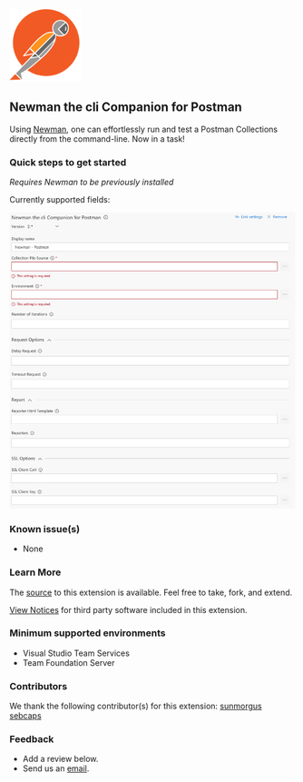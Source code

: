 ![](/static/images/logo.png)

## Newman the cli Companion for Postman ##

Using [Newman](https://www.getpostman.com/docs/postman/collection_runs/command_line_integration_with_newman), one can effortlessly run and test a Postman Collections directly from the command-line. Now in a task!

### Quick steps to get started ###

_Requires Newman to be previously installed_

Currently supported fields:

![](/static/images/screenshot.png)

### Known issue(s)

- None

### Learn More

The [source](https://github.com/carlowahlstedt/NewmanPostman_VSTS_Task/) to this extension is available. Feel free to take, fork, and extend.

[View Notices](https://github.com/carlowahlstedt/NewmanPostman_VSTS_Task/blob/master/ThirdPartyNotices.txt) for third party software included in this extension.

### Minimum supported environments ###

- Visual Studio Team Services
- Team Foundation Server

### Contributors ###

We thank the following contributor(s) for this extension:
[sunmorgus](https://github.com/sunmorgus)
[sebcaps](https://github.com/sebcaps)

### Feedback ###
- Add a review below.
- Send us an [email](mailto:carlowahlstedt@gmail.com).
